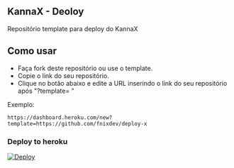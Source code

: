 
## KannaX - Deoloy

Repositório template para deploy do KannaX

## Como usar

* Faça fork deste repositório ou use o template.
* Copie o link do seu repositório.
* Clique no botão abaixo e edite a URL inserindo o link do seu repositório após  "?template= "

Exemplo:
```
https://dashboard.heroku.com/new?template=https://github.com/fnixdev/deploy-x
```
### Deploy to heroku

[![Deploy](https://www.herokucdn.com/deploy/button.svg)](https://dashboard.heroku.com/new?template=)
